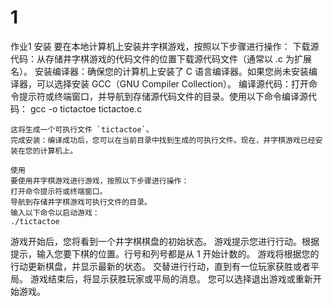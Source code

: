 # 1
作业1
安装
要在本地计算机上安装井字棋游戏，按照以下步骤进行操作：
下载源代码：从存储井字棋游戏的代码文件的位置下载源代码文件（通常以 .c 为扩展名）。
安装编译器：确保您的计算机上安装了 C 语言编译器。如果您尚未安装编译器，可以选择安装 GCC（GNU Compiler Collection）。
编译源代码：打开命令提示符或终端窗口，并导航到存储源代码文件的目录。使用以下命令编译源代码：
gcc -o tictactoe tictactoe.c
```
这将生成一个可执行文件 `tictactoe`。
完成安装：编译成功后，您可以在当前目录中找到生成的可执行文件。现在，井字棋游戏已经安装在您的计算机上。

使用
要使用井字棋游戏进行游戏，按照以下步骤进行操作：
打开命令提示符或终端窗口。
导航到存储井字棋游戏可执行文件的目录。
输入以下命令以启动游戏：
./tictactoe
```
游戏开始后，您将看到一个井字棋棋盘的初始状态。
游戏提示您进行行动。根据提示，输入您要下棋的位置。行号和列号都是从 1 开始计数的。
游戏将根据您的行动更新棋盘，并显示最新的状态。
交替进行行动，直到有一位玩家获胜或者平局。
游戏结束后，将显示获胜玩家或平局的消息。
您可以选择退出游戏或重新开始游戏。
